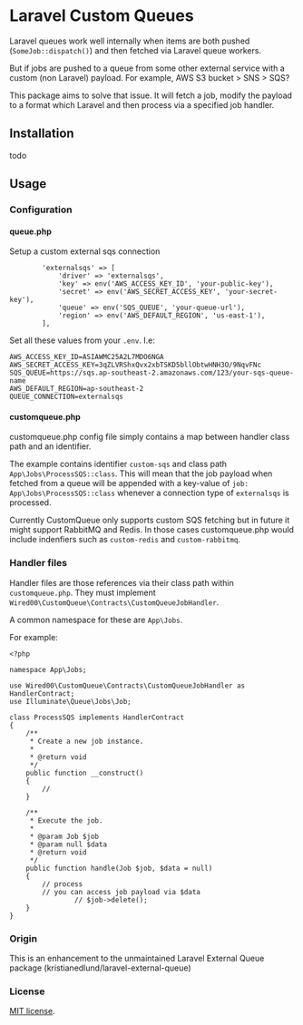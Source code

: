 # Laravel Custom Queues

Laravel queues work well internally when items are both pushed (`SomeJob::dispatch()`) and then fetched via Laravel queue workers. 

But if jobs are pushed to a queue from some other external service with a custom (non Laravel) payload. For example, AWS S3 bucket > SNS > SQS?

This package aims to solve that issue. It will fetch a job,  modify the payload to a format which Laravel and then process via a specified job handler.

## Installation

todo

## Usage

### Configuration

#### queue.php
Setup a custom external sqs connection

```
        'externalsqs' => [
            'driver' => 'externalsqs',
            'key' => env('AWS_ACCESS_KEY_ID', 'your-public-key'),
            'secret' => env('AWS_SECRET_ACCESS_KEY', 'your-secret-key'),
            'queue' => env('SQS_QUEUE', 'your-queue-url'),
            'region' => env('AWS_DEFAULT_REGION', 'us-east-1'),
        ],
```

Set all these values from your `.env`. I.e: 

```
AWS_ACCESS_KEY_ID=ASIAWMC25A2L7MDO6NGA
AWS_SECRET_ACCESS_KEY=3qZLVRShxQvx2xbTSKD5bllObtwHNH3O/9NqvFNc
SQS_QUEUE=https://sqs.ap-southeast-2.amazonaws.com/123/your-sqs-queue-name
AWS_DEFAULT_REGION=ap-southeast-2
QUEUE_CONNECTION=externalsqs
```

#### customqueue.php
customqueue.php config file simply contains a map between handler class path and an identifier. 

The example contains identifier `custom-sqs` and class path `App\Jobs\ProcessSQS::class`. This will mean that the job payload when fetched from a queue will be appended with a key-value of `job: App\Jobs\ProcessSQS::class` whenever a connection type of `externalsqs` is processed.

Currently CustomQueue only supports custom SQS fetching but in future it might support RabbitMQ and Redis. In those cases customqueue.php would include indenfiers such as `custom-redis` and `custom-rabbitmq`.

### Handler files

Handler files are those references via their class path within `customqueue.php`. They must implement `Wired00\CustomQueue\Contracts\CustomQueueJobHandler`.

A common namespace for these are `App\Jobs`.

For example:
```
<?php

namespace App\Jobs;

use Wired00\CustomQueue\Contracts\CustomQueueJobHandler as HandlerContract;
use Illuminate\Queue\Jobs\Job;

class ProcessSQS implements HandlerContract
{
    /**
     * Create a new job instance.
     *
     * @return void
     */
    public function __construct()
    {
        //
    }

    /**
     * Execute the job.
     *
     * @param Job $job
     * @param null $data
     * @return void
     */
    public function handle(Job $job, $data = null)
    {
        // process
        // you can access job payload via $data
				// $job->delete();
    }
}

```

### Origin
This is an enhancement to the unmaintained Laravel External Queue package (kristianedlund/laravel-external-queue)

### License

[MIT license](http://opensource.org/licenses/MIT).